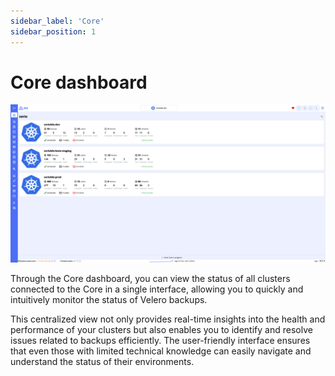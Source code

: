 ```yaml
---
sidebar_label: 'Core'
sidebar_position: 1
---
```


# Core dashboard

![core-dashboard](./../../assets/screenshots/18_core_dashboard.png)

Through the Core dashboard, you can view the status of all clusters connected to the Core in a single interface, allowing you to quickly and intuitively monitor the status of Velero backups.

This centralized view not only provides real-time insights into the health and performance of your clusters but also enables you to identify and resolve issues related to backups efficiently. The user-friendly interface ensures that even those with limited technical knowledge can easily navigate and understand the status of their environments.
